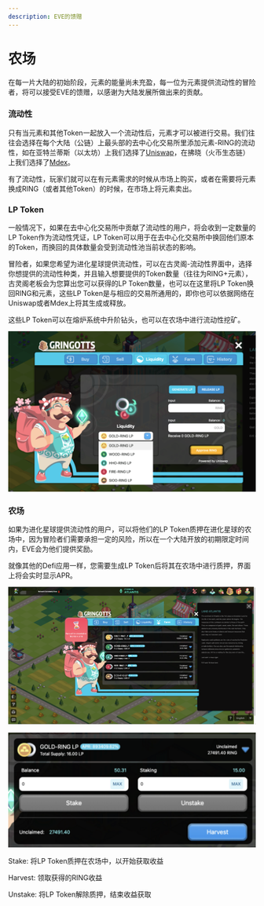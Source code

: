```yaml
---
description: EVE的馈赠
---
```


# 农场

在每一片大陆的初始阶段，元素的能量尚未充盈，每一位为元素提供流动性的冒险者，将可以接受EVE的馈赠，以感谢为大陆发展所做出来的贡献。

### 流动性

只有当元素和其他Token一起放入一个流动性后，元素才可以被进行交易。我们往往会选择在每个大陆（公链）上最头部的去中心化交易所里添加元素-RING的流动性，如在亚特兰蒂斯（以太坊）上我们选择了[Uniswap](https://app.uniswap.org/#/pool)，在拂晓（火币生态链）上我们选择了[Mdex](https://mdex.com/#/liquidity)。

有了流动性，玩家们就可以在有元素需求的时候从市场上购买，或者在需要将元素换成RING（或者其他Token）的时候，在市场上将元素卖出。

### LP Token

一般情况下，如果在去中心化交易所中贡献了流动性的用户，将会收到一定数量的LP Token作为流动性凭证，LP Token可以用于在去中心化交易所中换回他们原本的Token，而换回的具体数量会受到流动性池当前状态的影响。

冒险者，如果您希望为进化星球提供流动性，可以在古灵阁-流动性界面中，选择你想提供的流动性种类，并且输入想要提供的Token数量（往往为RING+元素），古灵阁老板会为您算出您可以获得的LP Token数量，也可以在这里将LP Token换回RING和元素，这些LP Token是与相应的交易所通用的，即你也可以依据网络在Uniswap或者Mdex上将其生成或释放。

这些LP Token可以在熔炉系统中升阶钻头，也可以在农场中进行流动性挖矿。

![&#x53E4;&#x7075;&#x9601;-&#x6D41;&#x52A8;&#x6027;&#x754C;&#x9762;](../.gitbook/assets/image%20%2826%29.png)

### 农场

如果为进化星球提供流动性的用户，可以将他们的LP Token质押在进化星球的农场中，因为冒险者们需要承担一定的风险，所以在一个大陆开放的初期限定时间内，EVE会为他们提供奖励。

就像其他的Defi应用一样，您需要生成LP Token后将其在农场中进行质押，界面上将会实时显示APR。

![&#x53E4;&#x7075;&#x9601;-&#x519C;&#x573A;&#x754C;&#x9762;](../.gitbook/assets/image%20%2832%29.png)

![&#x8D28;&#x62BC;&#x754C;&#x9762;](../.gitbook/assets/image%20%2833%29.png)

Stake: 将LP Token质押在农场中，以开始获取收益

Harvest: 领取获得的RING收益

Unstake: 将LP Token解除质押，结束收益获取

